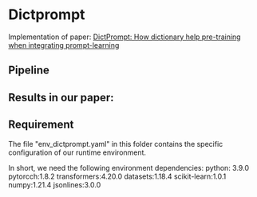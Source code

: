 # Dictprompt
Implementation of paper: [DictPrompt: How dictionary help pre-training when integrating prompt-learning]()



## Pipeline


## Results in our paper:

## Requirement
The file "env_dictprompt.yaml" in this folder contains the specific configuration of our runtime environment.

In short, we need the following environment dependencies:
python: 3.9.0
pytorcch:1.8.2
transformers:4.20.0
datasets:1.18.4
scikit-learn:1.0.1
numpy:1.21.4
jsonlines:3.0.0


